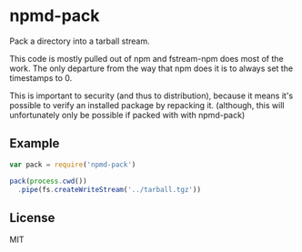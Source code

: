 # npmd-pack

Pack a directory into a tarball stream.

This code is mostly pulled out of npm and fstream-npm does most of the work.
The only departure from the way that npm does it is to always set the timestamps to 0.

This is important to security (and thus to distribution),
because it means it's possible to verify an installed package
by repacking it.
(although, this will unfortunately only be possible if packed with with npmd-pack)

## Example

``` js
var pack = require('npmd-pack')

pack(process.cwd())
  .pipe(fs.createWriteStream('../tarball.tgz'))
```

## License

MIT
